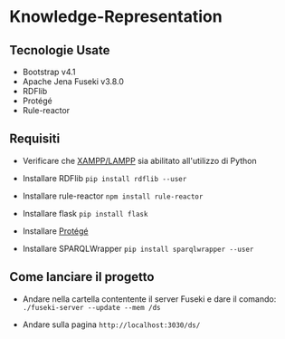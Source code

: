 # Knowledge-Representation

## Tecnologie Usate
- Bootstrap v4.1
- Apache Jena Fuseki v3.8.0
- RDFlib 
- Protégé
- Rule-reactor

## Requisiti
- Verificare che [XAMPP/LAMPP](https://github.com/antoniofaienza93/Knowledge-Representation/blob/master/docs/xampp.md#xampp) sia abilitato all'utilizzo di Python
- Installare RDFlib `pip install rdflib --user`
- Installare rule-reactor `npm install rule-reactor`
- Installare flask `pip install flask`
- Installare [Protégé](https://github.com/antoniofaienza93/Knowledge-Representation/blob/master/docs/ontology.md#definizione-di-unontologia)

- Installare SPARQLWrapper `pip install sparqlwrapper --user`

## Come lanciare il progetto




- Andare nella cartella contentente il server Fuseki e dare il comando: ```./fuseki-server --update --mem /ds```

- Andare sulla pagina `http://localhost:3030/ds/`
